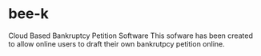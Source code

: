 # bee-k
Cloud Based Bankruptcy Petition Software
This sofware has been created to allow online users to draft their own bankrutpcy petition online.
